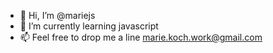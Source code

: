 - 👋 Hi, I’m @mariejs
- 🌱 I’m currently learning javascript
- 📫 Feel free to drop me a line marie.koch.work@gmail.com
